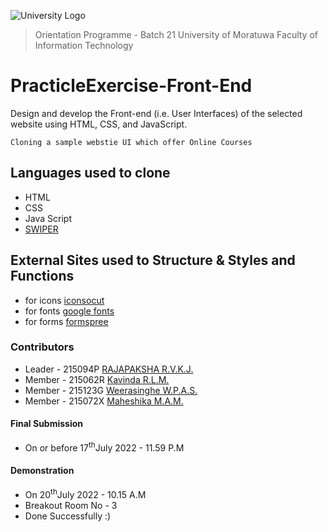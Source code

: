 ![University Logo](https://uom.lk/sites/default/files/logoUoM_0_0.png)
>Orientation Programme - Batch 21
>University of Moratuwa
>Faculty of Information Technology


# PracticleExercise-Front-End

Design and develop the Front-end (i.e. User Interfaces) of the selected website using HTML, CSS, and JavaScript.

```Cloning a sample webstie UI which offer Online Courses```

## Languages used to clone
- HTML
- CSS
- Java Script
- [SWIPER](https://swiperjs.com/)

## External Sites used to Structure & Styles and Functions
- for icons [iconsocut](https://iconscout.com/)
- for fonts [google fonts](https://fonts.google.com/)
- for forms [formspree](https://formspree.io/)


### Contributors

- Leader - 215094P [RAJAPAKSHA R.V.K.J.](https://github.com/KasunJayasanka)
- Member - 215062R [Kavinda R.L.M.](https://github.com/MalinthaKavinda)
- Member - 215123G [Weerasinghe W.P.A.S.](https://github.com/AmashaWeerasinghe)
- Member - 215072X [Maheshika M.A.M.](https://github.com/Mihiliiyamaheshika)

#### Final Submission

- On or before 17<sup>th</sup>July 2022 - 11.59 P.M

#### Demonstration

- On 20<sup>th</sup>July 2022 - 10.15 A.M
- Breakout Room No - 3
- Done Successfully :)





